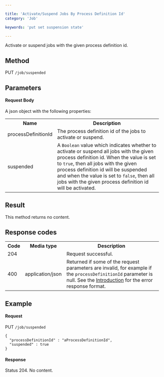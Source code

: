 ```yaml
---

title: 'Activate/Suspend Jobs By Process Definition Id'
category: 'Job'

keywords: 'put set suspension state'

---
```



Activate or suspend jobs with the given process definition id.

Method
------

PUT `/job/suspended`

Parameters
----------

#### Request Body

A json object with the following properties:

<table class="table table-striped">
  <tr>
    <th>Name</th>
    <th>Description</th>
  </tr>
  <tr>
    <td>processDefinitionId</td>
    <td>The process definition id of the jobs to activate or suspend.</td>
  </tr>  
  <tr>
    <td>suspended</td>
    <td>A <code>Boolean</code> value which indicates whether to activate or suspend all jobs with the given process definition id. When the value is set to <code>true</code>, then all jobs with the given process definition id will be suspended and when the value is set to <code>false</code>, then all jobs with the given process definition id will be activated.</td>
  </tr>
</table>


Result
------

This method returns no content.

  
Response codes
--------------  

<table class="table table-striped">
  <tr>
    <th>Code</th>
    <th>Media type</th>
    <th>Description</th>
  </tr>
  <tr>
    <td>204</td>
    <td></td>
    <td>Request successful.</td>
  </tr>
  <tr>
    <td>400</td>
    <td>application/json</td>
    <td>Returned if some of the request parameters are invalid, for example if the <code>processDefinitionId</code> parameter is null. See the <a href="ref:#overview-introduction">Introduction</a> for the error response format.</td>
  </tr>
</table>

  
Example
-------

#### Request

PUT `/job/suspended`
  
    {
      "processDefinitionId" : "aProcessDefinitionId",
      "suspended" : true
    }
     
#### Response
    
Status 204. No content.